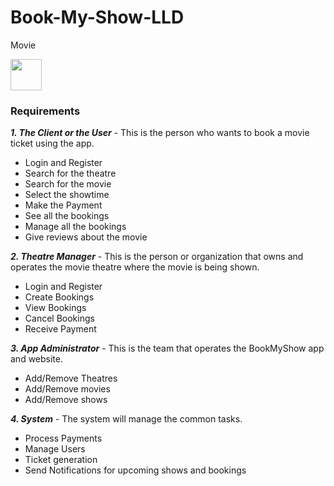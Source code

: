 # Book-My-Show-LLD

<p align="center">
<p>Movie</p>
<img src="https://user-images.githubusercontent.com/60046892/233767724-91872922-b03f-4bff-a444-968e031aef6f.png" width="50"  height="50"/>
</p> 

### Requirements

***1. The Client or the User*** -
This is the person who wants to book a movie ticket using the app.

* Login and Register
* Search for the theatre
* Search for the movie
* Select the showtime
* Make the Payment
* See all the bookings
* Manage all the bookings
* Give reviews about the movie

***2. Theatre Manager*** -
This is the person or organization that owns and operates the movie theatre where the movie is being shown.

* Login and Register
* Create Bookings 
* View Bookings
* Cancel Bookings
* Receive Payment

***3. App Administrator*** -
This is the team that operates the BookMyShow app and website. 

* Add/Remove Theatres
* Add/Remove movies
* Add/Remove shows

***4. System*** -
The system will manage the common tasks.

* Process Payments
* Manage Users
* Ticket generation
* Send Notifications for upcoming shows and bookings
